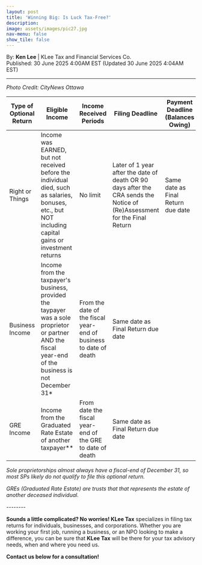 ```yaml
---
layout: post
title: 'Winning Big: Is Luck Tax-Free?'
description: 
image: assets/images/pic27.jpg
nav-menu: false
show_tile: false
---
```


<style>
  p {
    margin-bottom: 15px; /* Reduce space below paragraphs */
  }

  hr.major {
    margin: 10px 0; /* Equal space above and below the <hr> */
  }
</style>

<!-- Credits -->
<div class="row">
	<div class="12u">
		<p>By: <b>Ken Lee</b> | KLee Tax and Financial Services Co.<br> Published: 30 June 2025 4:00AM EST (Updated 30 June 2025 4:04AM EST)</p>
	</div>
</div>

<hr class="major"/>

<!-- Content -->

<section>
  <div class="row">
	  <div class="12u">
    <p><i>Photo Credit: CityNews Ottawa</i></p>
    <div class="table-wrapper">
    <table>
      <thead>
        <tr>
          <th>Type of Optional Return</th>
          <th>Eligible Income</th>
          <th>Income Received Periods</th>
          <th>Filing Deadline</th>
          <th>Payment Deadline (Balances Owing)</th>
        </tr>
      </thead>
      <tbody>
        <tr>
          <td>Right or Things</td>
          <td>Income was EARNED, but not received before the individual died, such as salaries, bonuses, etc., but NOT including capital gains or investment returns</td>
          <td>No limit</td>
          <td>Later of 1 year after the date of death OR 90 days after the CRA sends the Notice of (Re)Assessment for the Final Return</td>
          <td>Same date as Final Return due date</td>
        </tr>
        <tr>
          <td>Business Income</td>
          <td>Income from the taxpayer's business, provided the taypayer was a sole proprietor or partner AND the fiscal year-end of the business is not December 31*</td>
          <td>From the date of the fiscal year-end of business to date of death</td>
          <td>Same date as Final Return due date</td>
        </tr>
        <tr>
          <td>GRE Income</td>
          <td>Income from the Graduated Rate Estate of another taxpayer**</td>
          <td>From date the fiscal year-end of the GRE to date of death</td>
          <td>Same date as Final Return due date</td>
        </tr>
      </tbody>
    </table>
    </div>
    <p><i>Sole proprietorships almost always have a fiscal-end of December 31, so most SPs likely do not qualify to file this optional return.</i></p>
    <p><i>GREs (Graduated Rate Estate) are trusts that that represents the estate of another deceased individual.</i></p>
    <p>--------</p>
    <p><b>Sounds a little complicated? No worries! KLee Tax</b> specializes in filing tax returns for individuals, businesses, and corporations. Whether you are working your first job, running a business, or an NPO looking to make a difference, you can be sure that <b>KLee Tax</b> will be there for your tax advisory needs, when and where you need us.</p>
    <p><b>Contact us below for a consultation!</b></p>